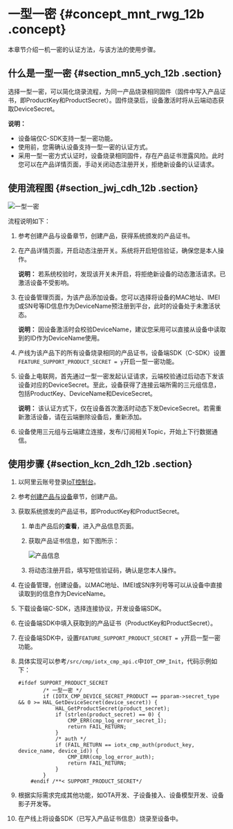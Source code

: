 # 一型一密 {#concept_mnt_rwg_12b .concept}

本章节介绍一机一密的认证方法，与该方法的使用步骤。

## 什么是一型一密 {#section_mn5_ych_12b .section}

选择一型一密，可以简化烧录流程，为同一产品烧录相同固件（固件中写入产品证书，即ProductKey和ProductSecret）。固件烧录后，设备激活时将从云端动态获取DeviceSecret。

**说明：** 

-   设备端仅C-SDK支持一型一密功能。
-   使用前，您需确认设备支持一型一密的认证方式。
-   采用一型一密方式认证时，设备烧录相同固件，存在产品证书泄露风险。此时您可以在产品详情页面，手动关闭动态注册开关，拒绝新设备的认证请求。

## 使用流程图 {#section_jwj_cdh_12b .section}

![](http://static-aliyun-doc.oss-cn-hangzhou.aliyuncs.com/assets/img/13001/2351_zh-CN.png "一型一密")

流程说明如下：

1.  参考创建产品与设备章节，创建产品，获得系统颁发的产品证书。
2.  在产品详情页面，开启动态注册开关。系统将开启短信验证，确保您是本人操作。

    **说明：** 若系统校验时，发现该开关未开启，将拒绝新设备的动态激活请求。已激活设备不受影响。

3.  在设备管理页面，为该产品添加设备。您可以选择将设备的MAC地址、IMEI或SN号等ID信息作为DeviceName预注册到平台，此时的设备处于未激活状态。

    **说明：** 因设备激活时会校验DeviceName，建议您采用可以直接从设备中读取到的ID作为DeviceName使用。

4.  产线为该产品下的所有设备烧录相同的产品证书，设备端SDK（C-SDK）设置`FEATURE_SUPPORT_PRODUCT_SECRET = y`开启一型一密功能。
5.  设备上电联网，首先通过一型一密发起认证请求，云端校验通过后动态下发该设备对应的DeviceSecret。至此，设备获得了连接云端所需的三元组信息，包括ProductKey、DeviceName和DeviceSecret。

    **说明：** 该认证方式下，仅在设备首次激活时动态下发DeviceSecret。若需重新激活设备，请在云端删除设备后，重新添加。

6.  设备使用三元组与云端建立连接，发布/订阅相关Topic，开始上下行数据通信。

## 使用步骤 {#section_kcn_2dh_12b .section}

1.  以阿里云账号登录[IoT控制台](http://iot.console.aliyun.com/)。
2.  参考[创建产品与设备](intl.zh-CN/用户指南/创建产品与设备.md#)章节，创建产品。
3.  获取系统颁发的产品证书，即ProductKey和ProductSecret。
    1.  单击产品后的**查看**，进入产品信息页面。
    2.  获取产品证书信息，如下图所示：

        ![](http://static-aliyun-doc.oss-cn-hangzhou.aliyuncs.com/assets/img/13341/2522_zh-CN.png "产品信息")

    3.  将动态注册开启，填写短信验证码，确认是您本人操作。
4.  在设备管理，创建设备。以MAC地址、IMEI或SN序列号等可以从设备中直接读取到的信息作为DeviceName。
5.  下载设备端C-SDK，选择连接协议，开发设备端SDK。
6.  在设备端SDK中填入获取到的产品证书（ProductKey和ProductSecret）。
7.  在设备端SDK中，设置`FEATURE_SUPPORT_PRODUCT_SECRET = y`开启一型一密功能。
8.  具体实现可以参考`/src/cmp/iotx_cmp_api.c`中`IOT_CMP_Init`，代码示例如下：

    ```
    #ifdef SUPPORT_PRODUCT_SECRET
            /* 一型一密 */
            if (IOTX_CMP_DEVICE_SECRET_PRODUCT == pparam->secret_type && 0 >= HAL_GetDeviceSecret(device_secret)) {
                HAL_GetProductSecret(product_secret);
                if (strlen(product_secret) == 0) {
                    CMP_ERR(cmp_log_error_secret_1);
                    return FAIL_RETURN;
                }
                /* auth */
                if (FAIL_RETURN == iotx_cmp_auth(product_key, device_name, device_id)) {
                    CMP_ERR(cmp_log_error_auth);
                    return FAIL_RETURN;
                }
            }
        #endif /**< SUPPORT_PRODUCT_SECRET*/
    ```

9.  根据实际需求完成其他功能，如OTA开发、子设备接入、设备模型开发、设备影子开发等。
10. 在产线上将设备SDK（已写入产品证书信息）烧录至设备中。

